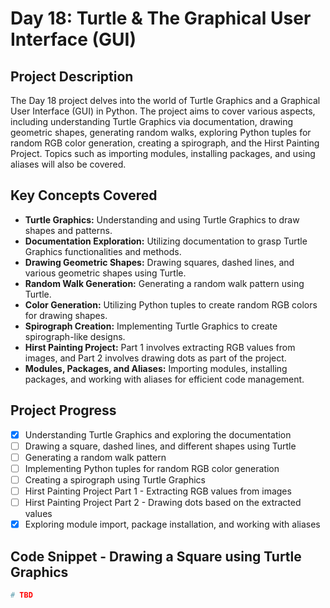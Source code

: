 # Day 18: Turtle & The Graphical User Interface (GUI)

## Project Description

The Day 18 project delves into the world of Turtle Graphics and a Graphical User Interface (GUI) in Python. The project aims to cover various aspects, including understanding Turtle Graphics via documentation, drawing geometric shapes, generating random walks, exploring Python tuples for random RGB color generation, creating a spirograph, and the Hirst Painting Project. Topics such as importing modules, installing packages, and using aliases will also be covered.

## Key Concepts Covered

- **Turtle Graphics:** Understanding and using Turtle Graphics to draw shapes and patterns.
- **Documentation Exploration:** Utilizing documentation to grasp Turtle Graphics functionalities and methods.
- **Drawing Geometric Shapes:** Drawing squares, dashed lines, and various geometric shapes using Turtle.
- **Random Walk Generation:** Generating a random walk pattern using Turtle.
- **Color Generation:** Utilizing Python tuples to create random RGB colors for drawing shapes.
- **Spirograph Creation:** Implementing Turtle Graphics to create spirograph-like designs.
- **Hirst Painting Project:** Part 1 involves extracting RGB values from images, and Part 2 involves drawing dots as part of the project.
- **Modules, Packages, and Aliases:** Importing modules, installing packages, and working with aliases for efficient code management.

## Project Progress

- [X] Understanding Turtle Graphics and exploring the documentation
- [ ] Drawing a square, dashed lines, and different shapes using Turtle
- [ ] Generating a random walk pattern
- [ ] Implementing Python tuples for random RGB color generation
- [ ] Creating a spirograph using Turtle Graphics
- [ ] Hirst Painting Project Part 1 - Extracting RGB values from images
- [ ] Hirst Painting Project Part 2 - Drawing dots based on the extracted values
- [X] Exploring module import, package installation, and working with aliases

## Code Snippet - Drawing a Square using Turtle Graphics

```python
# TBD

